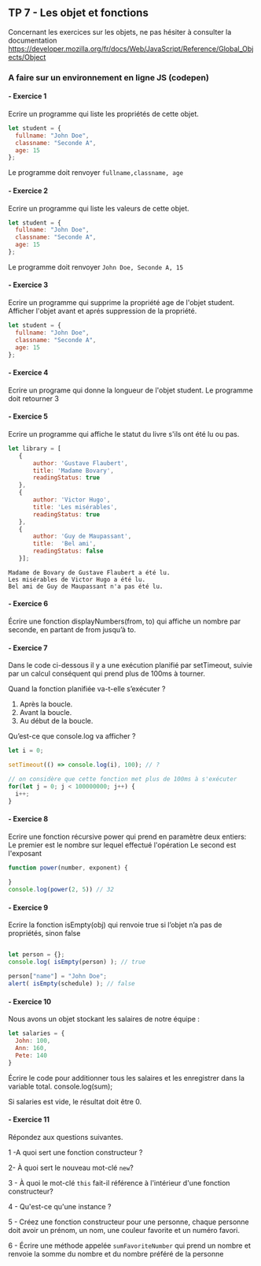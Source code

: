 ## TP 7 -  Les objet et fonctions

Concernant les exercices sur les objets, ne pas hésiter à consulter la documentation
https://developer.mozilla.org/fr/docs/Web/JavaScript/Reference/Global_Objects/Object

### A faire sur un environnement en ligne JS (codepen)

#### -  Exercice 1

Ecrire un programme qui liste les propriétés de cette objet.

```javascript
let student = {
  fullname: "John Doe",
  classname: "Seconde A",
  age: 15
};
```
Le programme doit renvoyer `fullname,classname, age`

#### -  Exercice 2

Ecrire un programme qui liste les valeurs de cette objet.

```javascript
let student = {
  fullname: "John Doe",
  classname: "Seconde A",
  age: 15
};
```
Le programme doit renvoyer `John Doe, Seconde A, 15`


#### -  Exercice 3
Ecrire un programme qui supprime la propriété age de l'objet student. Afficher l'objet avant et aprés suppression de la propriété.

```javascript
let student = {
  fullname: "John Doe",
  classname: "Seconde A",
  age: 15
};
```

#### -  Exercice 4
Ecrire un programe qui donne la longueur de l'objet student. Le programme doit retourner 3

#### -  Exercice 5
Ecrire un programme qui affiche le statut du livre s'ils ont été lu ou pas.

```javascript
let library = [ 
   {
       author: 'Gustave Flaubert',
       title: 'Madame Bovary',
       readingStatus: true
   },
   {
       author: 'Victor Hugo',
       title: 'Les misérables',
       readingStatus: true
   },
   {
       author: 'Guy de Maupassant',
       title:  'Bel ami', 
       readingStatus: false
   }];
```

```console
Madame de Bovary de Gustave Flaubert a été lu.
Les misérables de Victor Hugo a été lu.
Bel ami de Guy de Maupassant n'a pas été lu.
``` 

#### -  Exercice 6
Écrire une fonction displayNumbers(from, to) qui affiche un nombre par seconde, en partant de from jusqu’à to.


#### -  Exercice 7
Dans le code ci-dessous il y a une exécution planifié par setTimeout, suivie par un calcul conséquent qui prend plus de 100ms à tourner.

Quand la fonction planifiée va-t-elle s’exécuter ?

1. Après la boucle.
2. Avant la boucle.
3. Au début de la boucle.

Qu’est-ce que console.log va afficher ?

```javascript
let i = 0;

setTimeout(() => console.log(i), 100); // ?

// on considère que cette fonction met plus de 100ms à s'exécuter
for(let j = 0; j < 100000000; j++) {
  i++;
}
```

#### -  Exercice 8
Ecrire une fonction récursive power qui prend en paramètre deux entiers:
Le premier est le nombre sur lequel effectué l'opération
Le second est l'exposant

```javascript
function power(number, exponent) {
  
}
console.log(power(2, 5)) // 32
```
#### -  Exercice 9
Ecrire la fonction isEmpty(obj) qui renvoie true si l’objet n’a pas de propriétés, sinon false
```javascript

let person = {};
console.log( isEmpty(person) ); // true

person["name"] = "John Doe";
alert( isEmpty(schedule) ); // false
```

#### -  Exercice 10
Nous avons un objet stockant les salaires de notre équipe :
```javascript
let salaries = {
  John: 100,
  Ann: 160,
  Pete: 140
}
```
Écrire le code pour additionner tous les salaires et les enregistrer dans la variable total. 
console.log(sum); 

Si salaries est vide, le résultat doit être 0.

#### - Exercice 11

Répondez aux questions suivantes.

1 -A quoi sert une fonction constructeur ?

2- À quoi sert le nouveau mot-clé `new`?

3 - À quoi le mot-clé `this` fait-il référence à l'intérieur d'une fonction constructeur?

4 - Qu'est-ce qu'une instance ?

5 - Créez une fonction constructeur pour une personne, chaque personne doit avoir un prénom, un nom, une couleur favorite et un numéro favori.

6 - Écrire une méthode appelée `sumFavoriteNumber` qui prend un nombre et renvoie la somme du nombre et du nombre préféré de la personne
